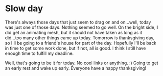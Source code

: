 # Slow day


There's always those days that just seem to drag on and on...well, today was just one of those days. Nothing seemed to go well. On the bright side, I did get an animating mesh, but it should not have taken as long as it did...too many other things came up today. Tomorrow is thanksgiving day, so I'll be going to a friend's house for part of the day. Hopefully I'll be back in time to get some work done, but if not, all is good. I think I still have enough time to fulfill my deadline.

Well, that's going to be it for today. No cool links or anything. :) Going to get an early rest and wake up early. Everyone have a happy thanksgiving!

